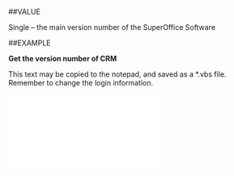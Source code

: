 
##VALUE

Single – the main version number of the SuperOffice Software


##EXAMPLE

**Get the version number of CRM**

This text may be copied to the notepad, and saved as a *.vbs file. Remember to change the login information.

![](..\..\Examples\vbs\Database.Version.vbs.txt)

